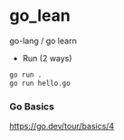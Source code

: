 # go_lean
go-lang / go learn

- Run (2 ways)
```sh
go run .
go run hello.go
```

### Go Basics
https://go.dev/tour/basics/4